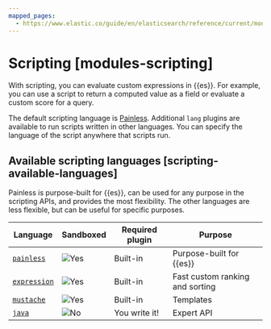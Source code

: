 ```yaml
---
mapped_pages:
  - https://www.elastic.co/guide/en/elasticsearch/reference/current/modules-scripting.html
---
```


# Scripting [modules-scripting]

With scripting, you can evaluate custom expressions in {{es}}. For example, you can use a script to return a computed value as a field or evaluate a custom score for a query.

The default scripting language is [Painless](scripting/modules-scripting-painless.md). Additional `lang` plugins are available to run scripts written in other languages. You can specify the language of the script anywhere that scripts run.


## Available scripting languages [scripting-available-languages] 

Painless is purpose-built for {{es}}, can be used for any purpose in the scripting APIs, and provides the most flexibility. The other languages are less flexible, but can be useful for specific purposes.

| Language | Sandboxed | Required plugin | Purpose |
| --- | --- | --- | --- |
| [`painless`](scripting/modules-scripting-painless.md) | ![Yes](https://doc-icons.s3.us-east-2.amazonaws.com/icon-yes.png "") | Built-in | Purpose-built for {{es}} |
| [`expression`](scripting/modules-scripting-expression.md) | ![Yes](https://doc-icons.s3.us-east-2.amazonaws.com/icon-yes.png "") | Built-in | Fast custom ranking and sorting |
| [`mustache`](../solutions/search/search-templates.md) | ![Yes](https://doc-icons.s3.us-east-2.amazonaws.com/icon-yes.png "") | Built-in | Templates |
| [`java`](scripting/modules-scripting-engine.md) | ![No](https://doc-icons.s3.us-east-2.amazonaws.com/icon-no.png "") | You write it! | Expert API |

